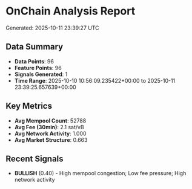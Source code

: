 # OnChain Analysis Report
Generated: 2025-10-11 23:39:27 UTC

## Data Summary
- **Data Points**: 96
- **Feature Points**: 96
- **Signals Generated**: 1
- **Time Range**: 2025-10-10 10:56:09.235422+00:00 to 2025-10-11 23:39:25.657639+00:00

## Key Metrics
- **Avg Mempool Count**: 52788
- **Avg Fee (30min)**: 2.1 sat/vB
- **Avg Network Activity**: 1.000
- **Avg Market Structure**: 0.663

## Recent Signals
- **BULLISH** (0.40) - High mempool congestion; Low fee pressure; High network activity
